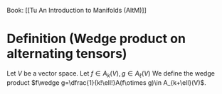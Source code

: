 Book: [[Tu An Introduction to Manifolds (AItM)]]
# Definition (Wedge product on alternating tensors)
Let $V$ be a vector space.
Let $f\in A_{k}(V),g\in A_{\ell}(V)$
We define the wedge product $f\wedge g=\dfrac{1}{k!\ell!}A(f\otimes g)\in A_{k+\ell}(V)$.